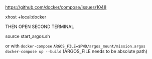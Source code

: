 https://github.com/docker/compose/issues/1048

xhost +local:docker

THEN OPEN SECOND TERMINAL

source start_argos.sh

or with `docker-compose`
`ARGOS_FILE=$PWD/argos_mount/mission.argos docker-compose up --build`
(ARGOS_FILE needs to be absolute path)